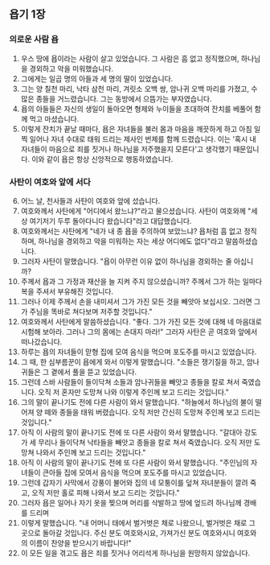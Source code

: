 ## 욥기 1장

### 의로운 사람 욥
1. 우스 땅에 욥이라는 사람이 살고 있었습니다. 그 사람은 흠 없고 정직했으며, 하나님을 경외하고 악을 미워했습니다.
2. 그에게는 일곱 명의 아들과 세 명의 딸이 있었습니다.
3. 그는 양 칠천 마리, 낙타 삼천 마리, 겨릿소 오백 쌍, 암나귀 오백 마리를 가졌고, 수많은 종들을 거느렸습니다. 그는 동방에서 으뜸가는 부자였습니다.
4. 욥의 아들들은 자신의 생일이 돌아오면 형제와 누이들을 초대하여 잔치를 베풀어 함께 먹고 마셨습니다.
5. 이렇게 잔치가 끝날 때마다, 욥은 자녀들을 불러 몸과 마음을 깨끗하게 하고 아침 일찍 일어나 자녀 수대로 태워 드리는 제사인 번제를 함께 드렸습니다. 이는 '혹시 내 자녀들이 마음으로 죄를 짓거나 하나님을 저주했을지 모른다'고 생각했기 때문입니다. 이와 같이 욥은 항상 신앙적으로 행동하였습니다.
### 사탄이 여호와 앞에 서다
6. 어느 날, 천사들과 사탄이 여호와 앞에 섰습니다.
7. 여호와께서 사탄에게 "어디에서 왔느냐?"라고 물으셨습니다. 사탄이 여호와께 "세상 여기저기 두루 돌아다니다 왔습니다"라고 대답했습니다.
8. 여호와께서는 사탄에게 "네가 내 종 욥을 주의하여 보았느냐? 욥처럼 흠 없고 정직하며, 하나님을 경외하고 악을 미워하는 자는 세상 어디에도 없다"라고 말씀하셨습니다.
9. 그러자 사탄이 말했습니다. "욥이 아무런 이유 없이 하나님을 경외하는 줄 아십니까?
10. 주께서 욥과 그 가정과 재산을 늘 지켜 주지 않으셨습니까? 주께서 그가 하는 일마다 복을 주셔서 부유해진 것입니다.
11. 그러나 이제 주께서 손을 내미셔서 그가 가진 모든 것을 빼앗아 보십시오. 그러면 그가 주님을 똑바로 쳐다보며 저주할 것입니다."
12. 여호와께서 사탄에게 말씀하셨습니다. "좋다. 그가 가진 모든 것에 대해 네 마음대로 시험해 보아라. 그러나 그의 몸에는 손대지 마라!" 그러자 사탄은 곧 여호와 앞에서 떠나갔습니다.
13. 하루는 욥의 자녀들이 맏형 집에 모여 음식을 먹으며 포도주를 마시고 있었습니다.
14. 그 때, 한 심부름꾼이 욥에게 와서 이렇게 말했습니다. "소들은 쟁기질을 하고, 암나귀들은 그 곁에서 풀을 뜯고 있었습니다.
15. 그런데 스바 사람들이 들이닥쳐 소들과 암나귀들을 빼앗고 종들을 칼로 쳐서 죽였습니다. 오직 저 혼자만 도망쳐 나와 이렇게 주인께 보고 드리는 것입니다."
16. 그의 말이 끝나기도 전에 다른 사람이 와서 말했습니다. "하늘에서 하나님의 불이 떨어져 양 떼와 종들을 태워 버렸습니다. 오직 저만 간신히 도망쳐 주인께 보고 드리는 것입니다."
17. 아직 이 사람의 말이 끝나기도 전에 또 다른 사람이 와서 말했습니다. "갈대아 강도가 세 무리나 들이닥쳐 낙타들을 빼앗고 종들을 칼로 쳐서 죽였습니다. 오직 저만 도망쳐 나와서 주인께 보고 드리는 것입니다."
18. 아직 이 사람의 말이 끝나기도 전에 또 다른 사람이 와서 말했습니다. "주인님의 자녀들이 큰아들 집에 모여서 음식을 먹으며 포도주를 마시고 있었습니다.
19. 그런데 갑자기 사막에서 강풍이 불어와 집의 네 모퉁이를 덮쳐 자녀분들이 깔려 죽고, 오직 저만 홀로 피해 나와서 보고 드리는 것입니다."
20. 그러자 욥은 일어나 자기 옷을 찢으며 머리를 삭발하고 땅에 엎드려 하나님께 경배를 드리며
21. 이렇게 말했습니다. "내 어머니 태에서 벌거벗은 채로 나왔으니, 벌거벗은 채로 그 곳으로 돌아갈 것입니다. 주신 분도 여호와시요, 가져가신 분도 여호와시니 여호와의 이름이 찬양을 받으시기 바랍니다!"
22. 이 모든 일을 겪고도 욥은 죄를 짓거나 어리석게 하나님을 원망하지 않았습니다.